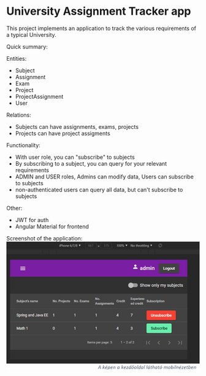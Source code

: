 # University Assignment Tracker app

This project implements an application to track the various requirements of a typical University.

Quick summary:

Entities:
- Subject
- Assignment
- Exam
- Project
- ProjectAssignment
- User

Relations:
- Subjects can have assignments, exams, projects
- Projects can have project assigments

Functionality:
- With user role, you can "subscribe" to subjects
- By subscribing to a subject, you can query for your relevant requirements
- ADMIN and USER roles, Admins can modify data, Users can subscribe to subjects
- non-authenticated users can query all data, but can't subscribe to subjects

Other:
- JWT for auth
- Angular Material for frontend

Screenshot of the application:
!["demo-pic"](/docs/app-demo.PNG)

